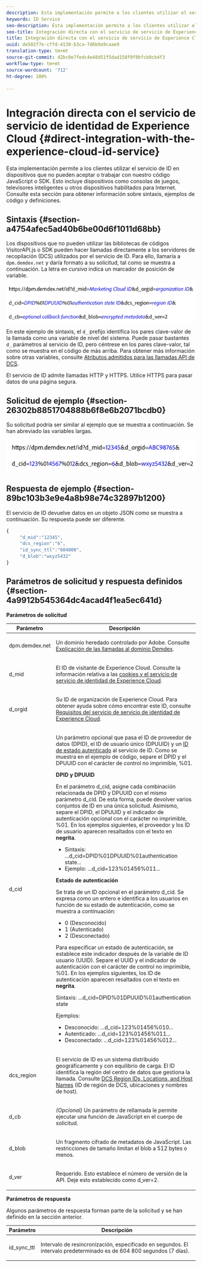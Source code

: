 ```yaml
---
description: Esta implementación permite a los clientes utilizar el servicio de ID en dispositivos que no pueden aceptar o trabajar con nuestro código JavaScript o SDK. Esto incluye dispositivos como consolas de juegos, televisores inteligentes u otros dispositivos habilitados para Internet. Consulte esta sección para obtener información sobre sintaxis, ejemplos de código y definiciones.
keywords: ID Service
seo-description: Esta implementación permite a los clientes utilizar el servicio de ID en dispositivos que no pueden aceptar o trabajar con nuestro código JavaScript o SDK. Esto incluye dispositivos como consolas de juegos, televisores inteligentes u otros dispositivos habilitados para Internet. Consulte esta sección para obtener información sobre sintaxis, ejemplos de código y definiciones.
seo-title: Integración directa con el servicio de servicio de Experience Cloud ID
title: Integración directa con el servicio de servicio de Experience Cloud ID
uuid: de502f7e-cffd-4130-b3ca-7d6b9a9caae9
translation-type: tm+mt
source-git-commit: d2bc0e7fedc4e48d51f5dad158f9f8bfcb0cb4f3
workflow-type: tm+mt
source-wordcount: '712'
ht-degree: 100%

---
```



# Integración directa con el servicio de servicio de identidad de Experience Cloud {#direct-integration-with-the-experience-cloud-id-service}

Esta implementación permite a los clientes utilizar el servicio de ID en dispositivos que no pueden aceptar o trabajar con nuestro código JavaScript o SDK. Esto incluye dispositivos como consolas de juegos, televisores inteligentes u otros dispositivos habilitados para Internet. Consulte esta sección para obtener información sobre sintaxis, ejemplos de código y definiciones.

## Sintaxis {#section-a4754afec5ad40b6be00d6f1011d68bb}

Los dispositivos que no pueden utilizar las bibliotecas de códigos VisitorAPI.js o SDK pueden hacer llamadas directamente a los servidores de recopilación (DCS) utilizados por el servicio de ID. Para ello, llamaría a `dpm.demdex.net` y daría formato a su solicitud, tal como se muestra a continuación. La letra en *cursiva* indica un marcador de posición de variable.

![](assets/directSyntax.png)

En este ejemplo de sintaxis, el `d_` prefijo identifica los pares clave-valor de la llamada como una variable de nivel del sistema. Puede pasar bastantes `d_` parámetros al servicio de ID, pero céntrese en los pares clave-valor, tal como se muestra en el código de más arriba. Para obtener más información sobre otras variables, consulte [Atributos admitidos para las llamadas API de DCS](https://docs.adobe.com/content/help/es-ES/audience-manager/user-guide/api-and-sdk-code/dcs/dcs-api-reference/dcs-keys.html).

El servicio de ID admite llamadas HTTP y HTTPS. Utilice HTTPS para pasar datos de una página segura.

## Solicitud de ejemplo {#section-26302b8851704888b6f8e6b2071bcdb0}

Su solicitud podría ser similar al ejemplo que se muestra a continuación. Se han abreviado las variables largas.

![](assets/directExample.png)

## Respuesta de ejemplo {#section-89bc103b3e9e4a8b98e74c32897b1200}

El servicio de ID devuelve datos en un objeto JSON como se muestra a continuación. Su respuesta puede ser diferente.

```js
{
     "d_mid":"12345",
     "dcs_region":"6",
     "id_sync_ttl":"604800",
     "d_blob":"wxyz5432"
}
```

## Parámetros de solicitud y respuesta definidos {#section-4a9912b545364dc4acad4f1ea5ec641d}

**Parámetros de solicitud**

<table id="table_C8FFA89AB74E4E31A6926CDE5CD54217"> 
 <thead> 
  <tr> 
   <th colname="col1" class="entry"> Parámetro </th> 
   <th colname="col2" class="entry"> Descripción </th> 
  </tr> 
 </thead>
 <tbody> 
  <tr> 
   <td colname="col1"> <p> <span class="codeph"> dpm.demdex.net</span> </p> </td> 
   <td colname="col2"> <p>Un dominio heredado controlado por <span class="keyword">Adobe</span>. Consulte <a href="https://docs.adobe.com/content/help/es-ES/audience-manager/user-guide/reference/demdex-calls.html" format="https" scope="external">Explicación de las llamadas al dominio Demdex</a>. </p> </td> 
  </tr> 
  <tr> 
   <td colname="col1"> <p> <span class="codeph"> d_mid</span> </p> </td> 
   <td colname="col2"> <p>El ID de visitante de Experience Cloud. Consulte la información relativa a las <a href="../introduction/cookies.md" format="dita" scope="local">cookies y el servicio de servicio de identidad de Experience Cloud</a>. </p> </td> 
  </tr> 
  <tr> 
   <td colname="col1"> <p> <span class="codeph"> d_orgid</span> </p> </td> 
   <td colname="col2"> <p>Su ID de organización de Experience Cloud. Para obtener ayuda sobre cómo encontrar este ID, consulte <a href="../reference/requirements.md" format="dita" scope="local"> Requisitos del servicio de servicio de identidad de Experience Cloud</a>. </p> </td> 
  </tr> 
  <tr> 
   <td colname="col1"> <p> <span class="codeph"> d_cid</span> </p> </td> 
   <td colname="col2"> <p>Un parámetro opcional que pasa el ID de proveedor de datos (DPID), el ID de usuario único (DPUUID) y un <a href="../reference/authenticated-state.md" format="dita" scope="local">ID de estado autenticado</a> al servicio de ID. Como se muestra en el ejemplo de código, separe el DPID y el DPUUID con el carácter de control no imprimible, <span class="codeph">%01</span>. </p> <p> <b>DPID y DPUUID</b> </p> <p>En el parámetro <span class="codeph">d_cid</span>, asigne cada combinación relacionada de DPID y DPUUID con el mismo parámetro <span class="codeph">d_cid</span>. De esta forma, puede devolver varios conjuntos de ID en una única solicitud. Asimismo, separe el DPID, el DPUUID y el indicador de autenticación opcional con el carácter no imprimible, <span class="codeph">%01</span>. En los ejemplos siguientes, el proveedor y los ID de usuario aparecen resaltados con el texto en <b>negrita</b>. </p> 
    <ul id="ul_2E19D837296B40E9ACD096495CF711C5"> 
     <li id="li_5B94B057654440B99B989BA60E4ED053">Sintaxis: <span class="codeph">...d_cid=DPID%01DPUUID%01authentication state...</span> </li> 
     <li id="li_B07833EF51D54F088574B7B7F9FB841A">Ejemplo: <span class="codeph">...d_cid=123%01456%011...</span> </li> 
    </ul> <p> <b>Estado de autenticación</b> </p> <p>Se trata de un ID opcional en el parámetro <span class="codeph">d_cid</span>. Se expresa como un entero e identifica a los usuarios en función de su estado de autenticación, como se muestra a continuación: </p> 
    <ul id="ul_E2B36922B11C4AA2A9016B6E2DC9EDAA"> 
     <li id="li_31C018E3F9514B938C73EF40C436715F"> <span class="codeph"> 0</span> (Desconocido) </li> 
     <li id="li_1F125C3879324C2F8EF4613C0ECB5F02"> <span class="codeph"> 1</span> (Autenticado) </li> 
     <li id="li_EF6792D0115D407485079D5D7480D965"> <span class="codeph"> 2</span> (Desconectado) </li> 
    </ul> <p>Para especificar un estado de autenticación, se establece este indicador después de la variable de ID usuario (UUID). Separe el UUID y el indicador de autenticación con el carácter de control no imprimible, <span class="codeph">%01</span>. En los ejemplos siguientes, los ID de autenticación aparecen resaltados con el texto en <b>negrita</b>. </p> <p>Sintaxis: <span class="codeph">...d_cid=DPID%01DPUUID%01authentication state</span> </p> <p>Ejemplos: </p> 
    <ul id="ul_4C1054CE860A4D9C8DD85C2A8020C47F"> 
     <li id="li_AD4000BF3E0146C0BD37B1EC513EC314">Desconocido: <span class="codeph">...d_cid=123%01456%010...</span> </li> 
     <li id="li_B037D424AADA4D41BF29381A9602AE61">Autenticado: <span class="codeph">...d_cid=123%01456%011...</span> </li> 
     <li id="li_0410FCB9E60D4DD08E7898D814E1C3C9">Desconectado: <span class="codeph">...d_cid=123%01456%012...</span> </li> 
    </ul> </td> 
  </tr> 
  <tr> 
   <td colname="col1"> <p> <span class="codeph"> dcs_region</span> </p> </td> 
   <td colname="col2"> <p>El servicio de ID es un sistema distribuido geográficamente y con equilibrio de carga. El ID identifica la región del centro de datos que gestiona la llamada. Consulte <a href="https://docs.adobe.com/content/help/es-ES/audience-manager/user-guide/api-and-sdk-code/dcs/dcs-api-reference/dcs-regions.html" format="https" scope="external">DCS Region IDs, Locations, and Host Names</a> (ID de región de DCS, ubicaciones y nombres de host). </p> </td> 
  </tr> 
  <tr> 
   <td colname="col1"> <p> <span class="codeph"> d_cb</span> </p> </td> 
   <td colname="col2"> <p> <i>(Opcional)</i> Un parámetro de rellamada le permite ejecutar una función de JavaScript en el cuerpo de solicitud. </p> </td> 
  </tr> 
  <tr> 
   <td colname="col1"> <p> <span class="codeph"> d_blob</span> </p> </td> 
   <td colname="col2"> <p>Un fragmento cifrado de metadatos de JavaScript. Las restricciones de tamaño limitan el blob a 512 bytes o menos. </p> </td> 
  </tr> 
  <tr> 
   <td colname="col1"> <p> <span class="codeph"> d_ver</span> </p> </td> 
   <td colname="col2"> <p>Requerido. Esto establece el número de versión de la API. Deje esto establecido como <span class="codeph">d_ver=2</span>. </p> </td> 
  </tr> 
 </tbody> 
</table>

**Parámetros de respuesta**

Algunos parámetros de respuesta forman parte de la solicitud y se han definido en la sección anterior.

<table id="table_58D0E8876DDC4A81B1F24F845E87EC18"> 
 <thead> 
  <tr> 
   <th colname="col1" class="entry"> Parámetro </th> 
   <th colname="col2" class="entry"> Descripción </th> 
  </tr> 
 </thead>
 <tbody> 
  <tr> 
   <td colname="col1"> <p> <span class="codeph"> id_sync_ttl</span> </p> </td> 
   <td colname="col2"> <p>Intervalo de resincronización, especificado en segundos. El intervalo predeterminado es de 604 800 segundos (7 días). </p> </td> 
  </tr> 
 </tbody> 
</table>

